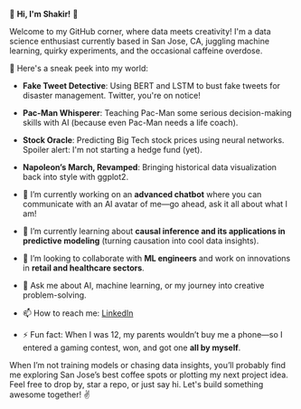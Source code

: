 🌟 **Hi, I'm Shakir!** 🌟

Welcome to my GitHub corner, where data meets creativity! I'm a data science enthusiast currently based in San Jose, CA, juggling machine learning, quirky experiments, and the occasional caffeine overdose.

🚀 Here's a sneak peek into my world:

- **Fake Tweet Detective**: Using BERT and LSTM to bust fake tweets for disaster management. Twitter, you're on notice!  
- **Pac-Man Whisperer**: Teaching Pac-Man some serious decision-making skills with AI (because even Pac-Man needs a life coach).  
- **Stock Oracle**: Predicting Big Tech stock prices using neural networks. Spoiler alert: I'm not starting a hedge fund (yet).  
- **Napoleon’s March, Revamped**: Bringing historical data visualization back into style with ggplot2.  

- 🔭 I’m currently working on an **advanced chatbot** where you can communicate with an AI avatar of me—go ahead, ask it all about what I am!  
- 🌱 I’m currently learning about **causal inference and its applications in predictive modeling** (turning causation into cool data insights).  
- 👯 I’m looking to collaborate with **ML engineers** and work on innovations in **retail and healthcare sectors**.  
- 💬 Ask me about AI, machine learning, or my journey into creative problem-solving.  
- 📫 How to reach me: [LinkedIn](https://www.linkedin.com/in/datasavvyshakir)  
- ⚡ Fun fact: When I was 12, my parents wouldn’t buy me a phone—so I entered a gaming contest, won, and got one **all by myself**.  

When I’m not training models or chasing data insights, you’ll probably find me exploring San Jose’s best coffee spots or plotting my next project idea. Feel free to drop by, star a repo, or just say hi. Let's build something awesome together! ✌️
